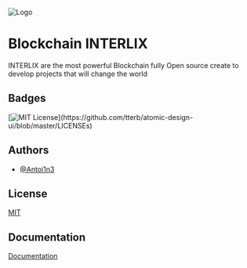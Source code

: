 
![Logo](https://dev-to-uploads.s3.amazonaws.com/uploads/articles/th5xamgrr6se0x5ro4g6.png)


# Blockchain INTERLIX

INTERLIX are the most powerful Blockchain fully Open source create to develop projects that will change the world


## Badges

[![MIT License](https://img.shields.io/apm/l/atomic-design-ui.svg?)](https://github.com/tterb/atomic-design-ui/blob/master/LICENSEs)


## Authors

- [@Antoi1n3](https://github.com/Antoi1n3)


## License

[MIT](https://choosealicense.com/licenses/mit/)


## Documentation

[Documentation](https://docs.interlix.org)

